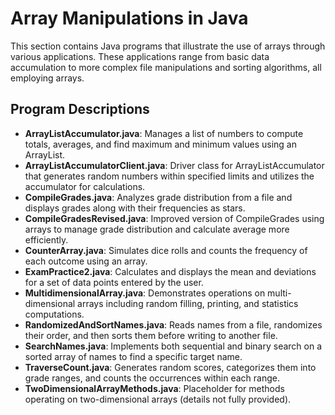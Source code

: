# Array Manipulations in Java

This section contains Java programs that illustrate the use of arrays through various applications. These applications range from basic data accumulation to more complex file manipulations and sorting algorithms, all employing arrays.

## Program Descriptions

- **ArrayListAccumulator.java**: Manages a list of numbers to compute totals, averages, and find maximum and minimum values using an ArrayList.
- **ArrayListAccumulatorClient.java**: Driver class for ArrayListAccumulator that generates random numbers within specified limits and utilizes the accumulator for calculations.
- **CompileGrades.java**: Analyzes grade distribution from a file and displays grades along with their frequencies as stars.
- **CompileGradesRevised.java**: Improved version of CompileGrades using arrays to manage grade distribution and calculate average more efficiently.
- **CounterArray.java**: Simulates dice rolls and counts the frequency of each outcome using an array.
- **ExamPractice2.java**: Calculates and displays the mean and deviations for a set of data points entered by the user.
- **MultidimensionalArray.java**: Demonstrates operations on multi-dimensional arrays including random filling, printing, and statistics computations.
- **RandomizedAndSortNames.java**: Reads names from a file, randomizes their order, and then sorts them before writing to another file.
- **SearchNames.java**: Implements both sequential and binary search on a sorted array of names to find a specific target name.
- **TraverseCount.java**: Generates random scores, categorizes them into grade ranges, and counts the occurrences within each range.
- **TwoDimensionalArrayMethods.java**: Placeholder for methods operating on two-dimensional arrays (details not fully provided).
